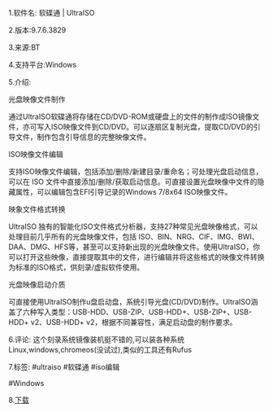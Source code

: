 1.软件名: 软碟通 | UltraISO

2.版本:9.7.6.3829

3.来源:BT

4.支持平台:Windows

5.介绍:

光盘映像文件制作

通过UltraISO软碟通将存储在CD/DVD-ROM或硬盘上的文件的制作成ISO镜像文件，亦可写入ISO映像文件到CD/DVD。可以逐扇区复制光盘，提取CD/DVD的引导文件，制作包含引导信息的完整映像文件。

ISO映像文件编辑

支持ISO映像文件编辑，包括添加/删除/新建目录/重命名；可处理光盘启动信息，可以在 ISO 文件中直接添加/删除/获取启动信息。可直接设置光盘映像中文件的隐藏属性，可以编辑包含EFI引导记录的Windows 7/8x64 ISO映像文件。

映象文件格式转换

UltraISO 独有的智能化ISO文件格式分析器，支持27种常见光盘映像格式，可以处理目前几乎所有的光盘映像文件，包括 ISO、BIN、NRG、CIF、IMG、BWI、DAA、DMG、HFS等，甚至可以支持新出现的光盘映像文件。使用UltraISO，你可以打开这些映像，直接提取其中的文件，进行编辑并将这些格式的映像文件转换为标准的ISO格式，供刻录/虚拟软件使用。

光盘映像启动介质

可直接使用UltraISO制作u盘启动盘，系统引导光盘(CD/DVD)制作。UltraISO涵盖了六种写入类型：USB-HDD、USB-ZIP、USB-HDD+、USB-ZIP+、USB-HDD+ v2、USB-HDD+ v2，根据不同兼容性，满足启动盘的制作要求。

6.评论:
这个刻录系统镜像装机挺不错的,可以装各种系统Linux,windows,chromeos(没试过),类似的工具还有Rufus

7.标签:
#ultraiso #软碟通 #iso编辑 

#Windows

8.[下载](https://t.me/GoojoeShare/13)
